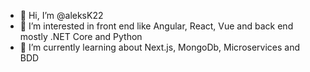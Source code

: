 - 👋 Hi, I’m @aleksK22
- 👀 I’m interested in front end like Angular, React, Vue and back end mostly .NET Core and Python  
- 🌱 I’m currently learning about Next.js, MongoDb, Microservices and BDD 

<!---
aleksK22/aleksK22 is a ✨ special ✨ repository because its `README.md` (this file) appears on your GitHub profile.
You can click the Preview link to take a look at your changes.
--->

